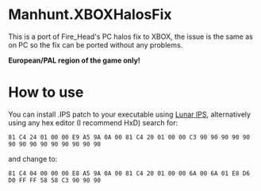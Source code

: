 # Manhunt.XBOXHalosFix

This is a port of Fire_Head's PC halos fix to XBOX, the issue
is the same as on PC so the fix can be ported without any problems.


**European/PAL region of the game only!**

# How to use

You can install .IPS patch to your executable using [Lunar IPS](https://fusoya.eludevisibility.org/lips/), alternatively using any hex editor (I recommend HxD) search for:

`81 C4 24 01 00 00 E9 A5 9A 0A 00 81 C4 20 01 00 00 C3 90 90 90 90 90 90 90 90 90 90 90 90 90 90`

and change to:

`81 C4 04 00 00 00 E8 A5 9A 0A 00 81 C4 20 01 00 00 6A 00 6A 01 E8 D6 D0 FF FF 58 58 C3 90 90 90`
